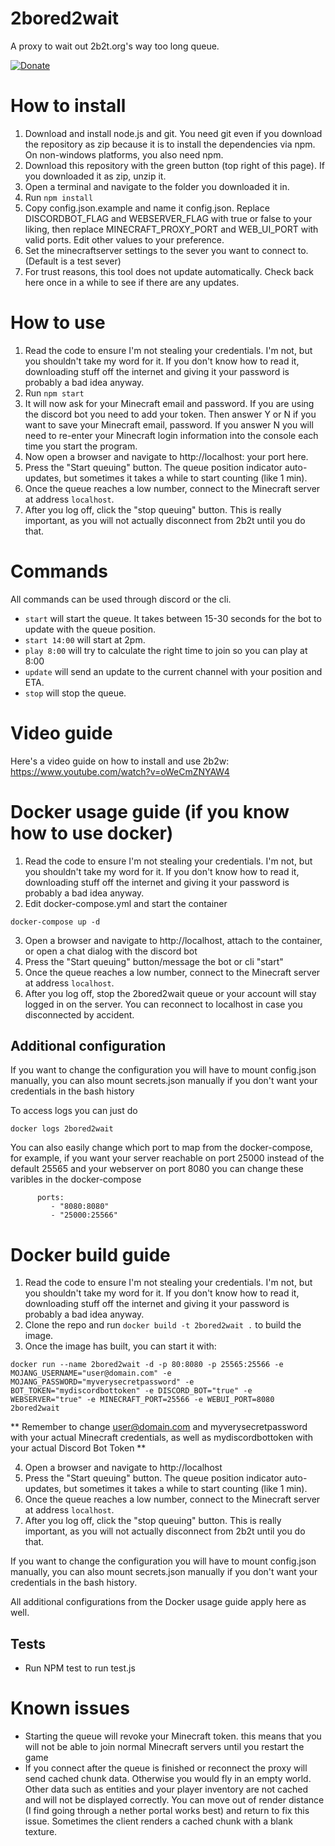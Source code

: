 # 2bored2wait
A proxy to wait out 2b2t.org's way too long queue.

[![Donate](https://img.shields.io/badge/Donate-PayPal-green.svg)](https://paypal.me/themoonisacheese?locale.x=fr_FR)

# How to install
1. Download and install node.js and git. You need git even if you download the repository as zip because it is to install the dependencies via npm. On non-windows platforms, you also need npm.
2. Download this repository with the green button (top right of this page). If you downloaded it as zip, unzip it.
3. Open a terminal and navigate to the folder you downloaded it in.
4. Run `npm install`
5. Copy config.json.example and name it config.json. Replace DISCORDBOT_FLAG and WEBSERVER_FLAG with true or false to your liking, then replace MINECRAFT_PROXY_PORT and WEB_UI_PORT with valid ports. Edit other values to your preference.
6. Set the minecraftserver settings to the sever you want to connect to. (Default is a test sever)
7. For trust reasons, this tool does not update automatically. Check back here once in a while to see if there are any updates.

# How to use
1. Read the code to ensure I'm not stealing your credentials. I'm not, but you shouldn't take my word for it. If you don't know how to read it, downloading stuff off the internet and giving it your password is probably a bad idea anyway.
2. Run `npm start`
3. It will now ask for your Minecraft email and password. If you are using the discord bot you need to add your token. Then answer Y or N if you want to save your Minecraft email, password. If you answer N you will need to re-enter your Minecraft login information into the console each time you start the program.
4. Now open a browser and navigate to http://localhost: your port here.
5. Press the "Start queuing" button. The queue position indicator auto-updates, but sometimes it takes a while to start counting (like 1 min).
6. Once the queue reaches a low number, connect to the Minecraft server at address `localhost`.
7. After you log off, click the "stop queuing" button. This is really important, as you will not actually disconnect from 2b2t until you do that.

# Commands
All commands can be used through discord or the cli.
- `start` will start the queue. It takes between 15-30 seconds for the bot to update with the queue position.
- `start 14:00` will start at 2pm.
- `play 8:00` will try to calculate the right time to join so you can play at 8:00
- `update` will send an update to the current channel with your position and ETA.
- `stop` will stop the queue.

# Video guide
Here's a video guide on how to install and use 2b2w: https://www.youtube.com/watch?v=oWeCmZNYAW4 

# Docker usage guide (if you know how to use docker)
1. Read the code to ensure I'm not stealing your credentials. I'm not, but you shouldn't take my word for it. If you don't know how to read it, downloading stuff off the internet and giving it your password is probably a bad idea anyway.
2. Edit docker-compose.yml and start the container
```
docker-compose up -d
```
3. Open a browser and navigate to http://localhost, attach to the container, or open a chat dialog with the discord bot
4. Press the "Start queuing" button/message the bot or cli "start"
5. Once the queue reaches a low number, connect to the Minecraft server at address `localhost`.
6. After you log off, stop the 2bored2wait queue or your account will stay logged in on the server. You can reconnect to localhost in case you disconnected by accident.

## Additional configuration

If you want to change the configuration you will have to mount config.json manually, you can also mount secrets.json manually if you don't want your credentials in the bash history

To access logs you can just do
```
docker logs 2bored2wait
```

You can also easily change which port to map from the docker-compose, for example, if you want your server reachable on port 25000 instead of the default 25565 and your webserver on port 8080 you can change these varibles in the docker-compose
```
      ports:
         - "8080:8080"
         - "25000:25566"
```


# Docker build guide
1. Read the code to ensure I'm not stealing your credentials. I'm not, but you shouldn't take my word for it. If you don't know how to read it, downloading stuff off the internet and giving it your password is probably a bad idea anyway.
2. Clone the repo and run `docker build -t 2bored2wait .` to build the image.
3. Once the image has built, you can start it with:
```
docker run --name 2bored2wait -d -p 80:8080 -p 25565:25566 -e MOJANG_USERNAME="user@domain.com" -e MOJANG_PASSWORD="myverysecretpassword" -e BOT_TOKEN="mydiscordbottoken" -e DISCORD_BOT="true" -e WEBSERVER="true" -e MINECRAFT_PORT=25566 -e WEBUI_PORT=8080 2bored2wait
```
** Remember to change user@domain.com and myverysecretpassword with your actual Minecraft credentials, as well as mydiscordbottoken with your actual Discord Bot Token **

4. Open a browser and navigate to http://localhost
5. Press the "Start queuing" button. The queue position indicator auto-updates, but sometimes it takes a while to start counting (like 1 min).
6. Once the queue reaches a low number, connect to the Minecraft server at address `localhost`.
7. After you log off, click the "stop queuing" button. This is really important, as you will not actually disconnect from 2b2t until you do that.

If you want to change the configuration you will have to mount config.json manually, you can also mount secrets.json manually if you don't want your credentials in the bash history.

All additional configurations from the Docker usage guide apply here as well.

## Tests
- Run NPM test to run test.js


# Known issues
- Starting the queue will revoke your Minecraft token. this means that you will not be able to join normal Minecraft servers until you restart the game
- If you connect after the queue is finished or reconnect the proxy will send cached chunk data. Otherwise you would fly in an empty world. Other data such as  entities and your player inventory are not cached and will not be displayed correctly. You can move out of render distance (I find going through a nether portal works best) and return to fix this issue. Sometimes the client renders a cached chunk with a blank texture.
